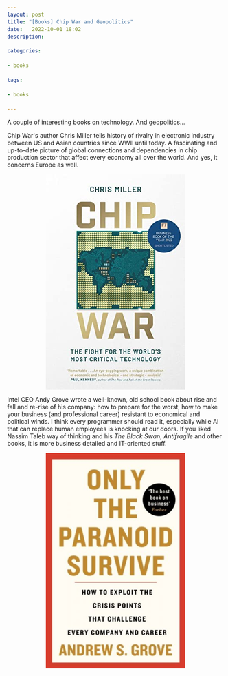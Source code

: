 ```yaml
---
layout: post
title: "[Books] Chip War and Geopolitics"
date:   2022-10-01 18:02
description:

categories:

- books

tags:

- books

---
```


A couple of interesting books on technology. And geopolitics...

Chip War's author Chris Miller tells history of rivalry in electronic industry between US and Asian countries since WWII until today. 
A fascinating and up-to-date picture of global connections and dependencies in chip production sector that affect every economy all over the world.
And yes, it concerns Europe as well.

<img src="/assets/images/chip_war_chris_miller.jpg"  alt="Chip War Chris Miller book cover" style="display: block; margin: auto;" width="325" height="500">

Intel CEO Andy Grove wrote a well-known, old school book about rise and fall and re-rise of his company: how to prepare for the worst, how to make your business (and professional career) resistant to economical and political winds.
I think every programmer should read it, especially while AI that can replace human employees is knocking at our doors. If you liked Nassim Taleb way of thinking and his *The Black Swan*, *Antifragile* and other books, it is more business detailed 
and IT-oriented stuff.

<img src="/assets/images/only_the_paranoid_survive_andy_grove.jpg"  alt="Only the Paranoid Survive Andy Grove book cover" style="display: block; margin: auto;" width="325" height="500">